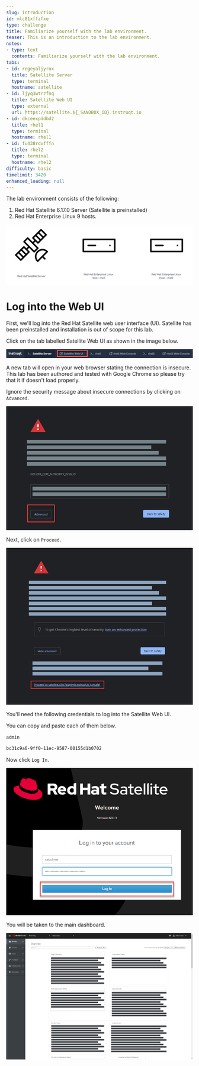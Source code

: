 ```yaml
---
slug: introduction
id: mlc81xffzfxe
type: challenge
title: Familiarize yourself with the lab environment.
teaser: This is an introduction to the lab environment.
notes:
- type: text
  contents: Familiarize yourself with the lab environment.
tabs:
- id: regeyaljyrox
  title: Satellite Server
  type: terminal
  hostname: satellite
- id: ljyq3wtrzfnq
  title: Satellite Web UI
  type: external
  url: https://satellite.${_SANDBOX_ID}.instruqt.io
- id: dkceexpddbd2
  title: rhel1
  type: terminal
  hostname: rhel1
- id: fu438rdvfffn
  title: rhel2
  type: terminal
  hostname: rhel2
difficulty: basic
timelimit: 3420
enhanced_loading: null
---
```

<!-- markdownlint-disable MD033 -->
The lab environment consists of the following:

1) Red Hat Satellite 6.17.0 Server (Satellite is preinstalled)
2) Red Hat Enterprise Linux 9 hosts.

![](../assets/satellite-basics-environment.png)

Log into the Web UI
===

First, we'll log into the Red Hat Satellite web user interface (UI). Satellite has been preinstalled and installation is out of scope for this lab.

Click on the tab labelled Satellite Web UI as shown in the image below.

![](../assets/satellite-tab.png)

A new tab will open in your web browser stating the connection is insecure. This lab has been authored and tested with Google Chrome so please try that it if doesn't load properly.

Ignore the security message about insecure connections by clicking on `Advanced`.

![](../assets/insecure-warning.png)

Next, click on `Proceed`.

![](../assets/proceed.png)

You'll need the following credentials to log into the Satellite Web UI.

You can copy and paste each of them below.

```bash
admin
```

```bash
bc31c9a6-9ff0-11ec-9587-00155d1b0702
```

Now click `Log In`.

![](../assets/webuilogin.png)

You will be taken to the main dashboard.

![](../assets/main-menu.png)


